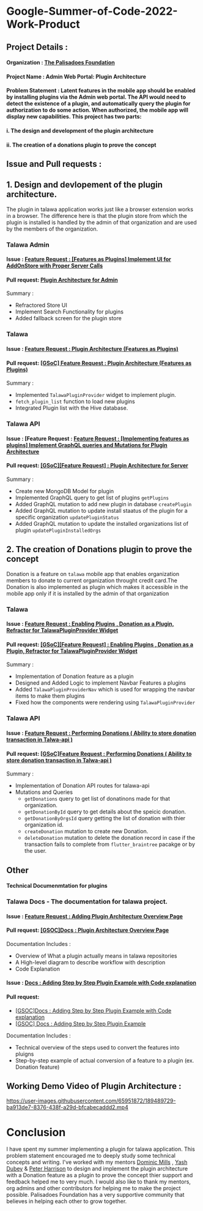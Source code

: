 # Google-Summer-of-Code-2022-Work-Product

## Project Details : 

#### Organization : [The Palisadoes Foundation](https://github.com/PalisadoesFoundation/)
#### Project Name : Admin Web Portal: Plugin Architecture 
#### Problem Statement : Latent features in the mobile app should be enabled by installing plugins via the Admin web portal. The API would need to detect the existence of a plugin, and automatically query the plugin for authorization to do some action. When authorized, the mobile app will display new capabilities. This project has two parts:
#### i. The design and development of the plugin architecture

#### ii. The creation of a donations plugin to prove the concept


## Issue and Pull requests :

## 1. Design and devlopement of the plugin architecture.
  The plugin in talawa application  works just like a browser extension works in a browser. The difference here is that the plugin store from which the plugin is installed is handled by the admin of that organization and are used by the members of the organization.
  
 ### Talawa Admin
 
 #### Issue : [Feature Request : [Features as Plugins] Implement UI for AddOnStore with Proper Server Calls](https://github.com/PalisadoesFoundation/talawa-admin/issues/356)
 
 #### Pull request: [Plugin Architecture for Admin](https://github.com/PalisadoesFoundation/talawa-admin/pull/355)
 
 Summary : 
- Refractored Store UI 
- Implement Search Functionality for plugins
- Added fallback screen for the plugin store

 
 
 ### Talawa

 #### Issue : [Feature Request : Plugin Architecture (Features as Plugins)](https://github.com/PalisadoesFoundation/talawa/issues/1339)
 
 #### Pull request: [ [GSoC] Feature Request : Plugin Architecture (Features as Plugins)](https://github.com/PalisadoesFoundation/talawa/pull/1340)
 
 Summary : 
- Implemented `TalawaPluginProvider` widget to implement plugin.
- `fetch_plugin_list` function to load new plugins
- Integrated Plugin list with the Hive database.

 
 
 ### Talawa API

#### Issue : [Feature Request : [Feature Request : [Implementing features as plugins] Implement GraphQL queries and Mutations for Plugin Architecture](https://github.com/PalisadoesFoundation/talawa-api/issues/731)
 
 #### Pull request: [ [GSoC][Feature Request] : Plugin Architecture for Server](https://github.com/PalisadoesFoundation/talawa-api/pull/730)
 
 Summary : 
- Create new MongoDB Model for plugin
- Implemented GraphQL query to get list of plugins `getPlugins`
- Added GraphQL mutation to add new plugin in database `createPlugin`
- Added GraphQL mutation to update install staatus of the plugin for a specific organization `updatePluginStatus`
- Added GraphQL mutation to update the installed organizations list of plugin `updatePluginInstalledOrgs`

 ## 2. The creation of Donations plugin to prove the concept
  Donation is a feature on `talawa` mobile app that enables organization members to donate to current organization throught credit card.The Donation is also implemented as plugin which makes it accessible in the mobile app only if it is installed by the admin of that organization
  

### Talawa

#### Issue : [Feature Request : Enabling Plugins , Donation as a Plugin, Refractor for TalawaPluginProvider Widget](https://github.com/PalisadoesFoundation/talawa/issues/1346)
 
 #### Pull request: [ [GSoC][Feature Request] : Enabling Plugins , Donation as a Plugin, Refractor for TalawaPluginProvider Widget ](https://github.com/PalisadoesFoundation/talawa/pull/1355)
 
 Summary : 
- Implementation of Donation feature as a plugin
- Designed and Added Logic to implement Navbar Features a plugins
- Added `TalawaPluginProviderNav` which is used for wrapping the navbar items to make them plugins
- Fixed how the components were rendering using `TalawaPluginProvider`

### Talawa API

#### Issue : [Feature Request : Performing Donations ( Ability to store donation transaction in Talwa-api )](https://github.com/PalisadoesFoundation/talawa-api/issues/755)
 
 #### Pull request: [ [GSoC]Feature Request : Performing Donations ( Ability to store donation transaction in Talwa-api ) ](https://github.com/PalisadoesFoundation/talawa-api/pull/756)
 
 Summary : 
- Implementation of Donation  API routes for talawa-api
-  Mutations and Queries
    - `getDonations` query to get list of donatinons made for that organization.
    - `getDonationById` query to get details about the speicic donation.
    - `getDonationByOrgsId` query getting the list of donation with thier organization id.
    - `createDonation` mutation to create new Donation.
    - `deleteDonation` mutation to delete the donation record in case if the transaction fails to complete from `flutter_braintree` pacakge or by the user.
    
## Other

#### Technical Documenmtation for plugins 

### Talawa Docs - The documentation for talawa project.


#### Issue : [Feature Request : Adding Plugin Architecture Overview Page](https://github.com/PalisadoesFoundation/talawa-docs/issues/251)
 
#### Pull request: [ [GSOC]Docs : Plugin Architecture Overview Page  ](https://github.com/PalisadoesFoundation/talawa-docs/pull/254)
 
 Documentation Includes : 
 - Overview of What a plugin actually means in talawa repositories
 - A High-level diagram to describe workflow with description
 - Code Explanation


#### Issue : [Docs : Adding Step by Step Plugin Example with Code explanation](https://github.com/PalisadoesFoundation/talawa-docs/issues/255)
 
#### Pull request:
 * [ [GSOC]Docs : Adding Step by Step Plugin Example with Code explanation   ](https://github.com/PalisadoesFoundation/talawa-docs/pull/256)
 * [[GSOC] Docs : Adding Step by Step Plugin Example](https://github.com/PalisadoesFoundation/talawa-docs/pull/258)
 
 
 Documentation Includes : 
 - Technical overview of the steps used to convert the features into pluigns
 - Step-by-step example of actual conversion of a feature to a plugin (ex. Donation feature) 

## Working Demo Video of Plugin Architecture : 
https://user-images.githubusercontent.com/65951872/189489729-ba913de7-8376-438f-a29d-bfcabecaddd2.mp4
# Conclusion 
I have spent my summer implementing a plugin for talawa application. This problem statement encouraged me to deeply study some technical concepts and writing.
I've worked with my mentors [Dominic Mills](https://github.com/DMills27) , [Yash Dubey](https://github.com/yasharth291) & [Peter Harrison](https://github.com/palisadoes) to design and implement the plugin architecture with a Donation feature as a plugin to prove the concept thier support and feedback helped me to very much. I would also like to thank my mentors, org admins and other contributors for helping me to make the project possible. Palisadoes Foundation has a very supportive community that believes in helping each other to grow together.



